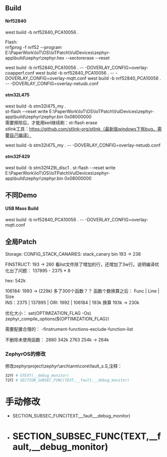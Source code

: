 
## Build

#### Nrf52840
west build -b nrf52840_PCA10056 . 

Flash:  
nrfjprog -f nrf52 --program E:\PaperWork\IoT\OS\IoTPatch\VulDevices\zephyr-app\build\zephyr\zephyr.hex --sectorerase --reset  

west build -b nrf52840_PCA10056 .  -- -DOVERLAY_CONFIG=overlay-coapperf.conf
west build -b nrf52840_PCA10056 .  -- -DOVERLAY_CONFIG=overlay-mqtt.conf
west build -b nrf52840_PCA10056 .  -- -DOVERLAY_CONFIG=overlay-netusb.conf  


#### stm32L475
west build -b stm32l475_my .  
st-flash --reset write E:\PaperWork\IoT\OS\IoTPatch\VulDevices\zephyr-app\build\zephyr\zephyr.bin 0x08000000   
需要擦除后，才能用keil继续刷：st-flash erase  
stlink工具：https://github.com/stlink-org/stlink（最新版windows下有bug，需要自己编译）  

west build -b stm32l475_my .  -- -DOVERLAY_CONFIG=overlay-netusb.conf    

#### stm32F429
west build -b stm32f429i_disc1 .
st-flash --reset write E:\PaperWork\IoT\OS\IoTPatch\VulDevices\zephyr-app\build\zephyr\zephyr.bin 0x08000000   



## 不同Demo

#### USB Mass Build 
west build -b nrf52840_PCA10056 .  -- -DOVERLAY_CONFIG=overlay-mqtt.conf


## 全局Patch
Storage:
CONFIG_STACK_CANARIES:
stack_canary bin 193 -> 238

FINSTRUCT:
193 -> 260
看list文件除了增加的行，还增加了3w行。说明编译优化出了问题： 
137895 - 2375 * 8

hex: 542k

106184: 1993 -> (229k)
多了300个函数？？
函数个数换算之后：
    Func | Line | Size  
INS：2375 | 137895 | 
ORI: 1992 | 106184 | 193k
换算 193k -> 230k

优化大小：
set(OPTIMIZATION_FLAG -Os)
zephyr_compile_options(${OPTIMIZATION_FLAG})

需要配置合理的：
-finstrument-functions-exclude-function-list


不删除未使用函数：
2880 342k
2763 254k -> 264k


###  ZephyrOS的修改  

修改zephyrproject\zephyr\arch\arm\core\fault_s.S,注释：  
``` bash
32行 # GTEXT(__debug_monitor)
72行 # SECTION_SUBSEC_FUNC(TEXT,__fault,__debug_monitor)
```
# 手动修改
- SECTION_SUBSEC_FUNC(TEXT,__fault,__debug_monitor)
+ # SECTION_SUBSEC_FUNC(TEXT,__fault,__debug_monitor)